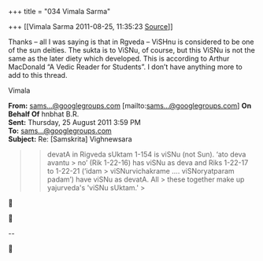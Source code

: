 +++
title = "034 Vimala Sarma"

+++
[[Vimala Sarma	2011-08-25, 11:35:23 [Source](https://groups.google.com/g/samskrita/c/_xFhJ0AoawY)]]



Thanks – all I was saying is that in Rgveda – ViSHnu is considered to be one of the sun deities. The sukta is to ViSNu, of course, but this ViSNu is not the same as the later diety which developed. This is according to Arthur MacDonald “A Vedic Reader for Students”. I don’t have anything more to add to this thread.

Vimala



**From:** [sams...@googlegroups.com]() \[mailto:[sams...@googlegroups.com]()\] **On Behalf Of** hnbhat B.R.  
**Sent:** Thursday, 25 August 2011 3:59 PM  
**To:** [sams...@googlegroups.com]()  
**Subject:** Re: \[Samskrita\] Vighnewsara



> 
> > 
> > 
> > 
> > devatA in Rigveda sUktam 1-154 is viSNu (not Sun). ‘ato deva avantu > no’ (Rik 1-22-16) has viSNu as deva and Riks 1-22-17 to 1-22-21 (‘idam > viSNurvichakrame …. viSNoryatparam padam’) have viSNu as devatA. All > these together make up yajurveda's 'viSNu sUktam.' >
> 
> > 
> > 
> > 
> > 
> > 
> > 





--  



